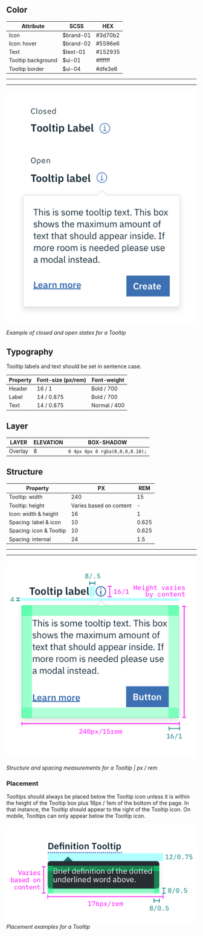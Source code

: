## Color

| Attribute              | SCSS      | HEX       |
|--------------------|-----------|-----------|
| Icon               | $brand-01 | #3d70b2   |
| Icon: hover        | $brand-02 | #5596e6   |
| Text               | $text-01  | #152935   |
| Tooltip background | $ui-01    | #ffffff   |
| Tooltip border     | $ui-04    | #dfe3e6   |

---
***
>  
![Closed and open states for a Tooltip](images/tooltip-style-1.png)

_Example of closed and open states for a Tooltip_

## Typography

Tooltip labels and text should be set in sentence case.

| Property | Font-size (px/rem)     | Font-weight  |
|----------|-----------------|--------------|
| Header   | 16 / 1     | Bold / 700   |
| Label    | 14 / 0.875 | Bold / 700   |
| Text     | 14 / 0.875 | Normal / 400 |

## Layer

| LAYER      | ELEVATION     | BOX-SHADOW      |
|------------|----------|----------|
| Overlay    | 8        | `0 4px 8px 0 rgba(0,0,0,0.10);`  |

## Structure

| Property                | PX  | REM   |
|-------------------------|-----|-------|
| Tooltip: width          | 240 | 15    |
| Tooltip: height         | Varies based on content | - |
| Icon: width & height    | 16  | 1     |
| Spacing: label & icon   | 10  | 0.625 |
| Spacing: icon & Tooltip | 10  | 0.625 |
| Spacing: internal       | 24  | 1.5   |

---
***
>  
![Structure and spacing measurements for a tooltip](images/tooltip-style-2.png)

_Structure and spacing measurements for a Tooltip | px / rem_

### Placement

Tooltips should always be placed below the Tooltip icon unless it is within the height of the Tooltip box plus 16px / 1em of the bottom of the page. In that instance, the Tooltip should appear to the right of the Tooltip icon. On mobile, Tooltips can only appear below the Tooltip icon.

![Placement examples for a Tooltip](images/tooltip-style-3.png)
_Placement examples for a Tooltip_
